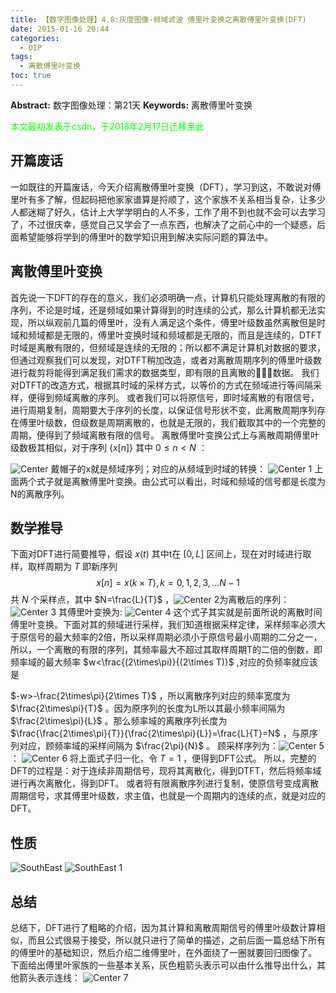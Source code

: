 ```yaml
---
title: 【数字图像处理】4.8:灰度图像-频域滤波 傅里叶变换之离散傅里叶变换(DFT)
date: 2015-01-16 20:44
categories:
  - DIP
tags:
  - 离散傅里叶变换
toc: true
---
```

**Abstract:** 数字图像处理：第21天
**Keywords:** 离散傅里叶变换
<!--more-->
<font color="00FF00">本文最初发表于csdn，于2018年2月17日迁移至此</font>
## 开篇废话
一如既往的开篇废话，今天介绍离散傅里叶变换（DFT），学习到这，不敢说对傅里叶有多了解，但起码把他家家谱算是捋顺了，这个家族不关系相当复杂，让多少人都迷糊了好久，估计上大学学明白的人不多，工作了用不到也就不会可以去学习了，不过很庆幸，感觉自己又学会了一点东西，也解决了之前心中的一个疑惑，后面希望能够将学到的傅里叶的数学知识用到解决实际问题的算法中。
## 离散傅里叶变换
首先说一下DFT的存在的意义，我们必须明确一点，计算机只能处理离散的有限的序列，不论是时域，还是频域如果计算得到的时连续的公式，那么计算机都无法实现，所以纵观前几篇的傅里叶，没有人满足这个条件，傅里叶级数虽然离散但是时域和频域都是无限的，傅里叶变换时域和频域都是无限的，而且是连续的，DTFT时域是离散有限的，但频域是连续的无限的；所以都不满足计算机对数据的要求，但通过观察我们可以发现，对DTFT稍加改造，或者对离散周期序列的傅里叶级数进行裁剪将能得到满足我们需求的数据类型，即有限的且离散的数据。
我们对DTFT的改造方式，根据其时域的采样方式，以等价的方式在频域进行等间隔采样，便得到频域离散的序列。
或者我们可以将原信号，即时域离散的有限信号，进行周期复制，周期要大于序列的长度，以保证信号形状不变，此离散周期序列存在傅里叶级数，但级数是周期离散的，也就是无限的，我们截取其中的一个完整的周期，便得到了频域离散有限的信号。
离散傅里叶变换公式上与离散周期傅里叶级数极其相似，对于序列 $\{x[n]\}$ 其中 $0\leq n<N$ ：

![Center][]
戴帽子的x就是频域序列；对应的从频域到时域的转换：
![Center 1][]
上面两个式子就是离散傅里叶变换。由公式可以看出，时域和频域的信号都是长度为N的离散序列。

## 数学推导
下面对DFT进行简要推导，假设 $x(t)$ 其中t在 $[0,L]$ 区间上，现在对时域进行取样，取样周期为 $T$ 即新序列
$$
x[n]=x(k\times T),k=0,1,2,3,\dots N-1
$$
共 $N$ 个采样点，其中 $N=\frac{L}{T}$ ，![Center 2][]为离散后的序列：
![Center 3][]
其傅里叶变换为:
![Center 4][]
这个式子其实就是前面所说的离散时间傅里叶变换。下面对其的频域进行采样，我们知道根据采样定律，采样频率必须大于原信号的最大频率的2倍，所以采样周期必须小于原信号最小周期的二分之一，所以，一个离散的有限的序列，其频率最大不超过其取样周期T的二倍的倒数，即频率域的最大频率 $w<\frac{(2\times\pi)}{(2\times T)}$ ,对应的负频率就应该是

$-w>-\frac{2\times\pi}{2\times T}$ ，所以离散序列对应的频率宽度为 $\frac{2\times\pi}{T}$ 。因为原序列的长度为L所以其最小频率间隔为 $\frac{2\times\pi}{L}$ 。那么频率域的离散序列长度为 $\frac{\frac{2\times\pi}{T}}{\frac{2\times\pi}{L}}=\frac{L}{T}=N$ ，与原序列对应，顾频率域的采样间隔为 $\frac{2\pi}{N}$ 。
顾采样序列为：![Center 5][]：
![Center 6][]
将上面式子归一化，令 $T=1$ ，便得到DFT公式。
所以，完整的DFT的过程是：对于连续非周期信号，现将其离散化，得到DTFT，然后将频率域进行再次离散化，得到DFT。
或者将有限离散序列进行复制，使原信号变成离散周期信号，求其傅里叶级数，求主值，也就是一个周期内的连续的点，就是对应的DFT。
## 性质

![SouthEast][]
![SouthEast 1][]


## 总结
总结下，DFT进行了粗略的介绍，因为其计算和离散周期信号的傅里叶级数计算相似，而且公式很易于接受，所以就只进行了简单的描述，之前后面一篇总结下所有的傅里叶的基础知识，然后介绍二维傅里叶，在外面绕了一圈就要回归图像了。
下面给出傅里叶家族的一些基本关系，灰色粗箭头表示可以由什么推导出什么，其他箭头表示连线：
![Center 7][]


[Center]: https://tony4ai-1251394096.cos.ap-hongkong.myqcloud.com/blog_images/DIP-4-8-灰度图像-频域滤波-傅里叶变换之离散傅里叶变换DFT/20150116195809794.png
[Center 1]: https://tony4ai-1251394096.cos.ap-hongkong.myqcloud.com/blog_images/DIP-4-8-灰度图像-频域滤波-傅里叶变换之离散傅里叶变换DFT/20150116200001116.png
[Center 2]: https://tony4ai-1251394096.cos.ap-hongkong.myqcloud.com/blog_images/DIP-4-8-灰度图像-频域滤波-傅里叶变换之离散傅里叶变换DFT/20150116202033093.png
[Center 3]: https://tony4ai-1251394096.cos.ap-hongkong.myqcloud.com/blog_images/DIP-4-8-灰度图像-频域滤波-傅里叶变换之离散傅里叶变换DFT/20150116202001538.png
[Center 4]: https://tony4ai-1251394096.cos.ap-hongkong.myqcloud.com/blog_images/DIP-4-8-灰度图像-频域滤波-傅里叶变换之离散傅里叶变换DFT/20150116202026108.png
[Center 5]: https://tony4ai-1251394096.cos.ap-hongkong.myqcloud.com/blog_images/DIP-4-8-灰度图像-频域滤波-傅里叶变换之离散傅里叶变换DFT/20150116203431349.png
[Center 6]: https://tony4ai-1251394096.cos.ap-hongkong.myqcloud.com/blog_images/DIP-4-8-灰度图像-频域滤波-傅里叶变换之离散傅里叶变换DFT/20150116203442565.png
[SouthEast]: https://tony4ai-1251394096.cos.ap-hongkong.myqcloud.com/blog_images/DIP-4-8-灰度图像-频域滤波-傅里叶变换之离散傅里叶变换DFT/20150116203951828.png
[SouthEast 1]: https://tony4ai-1251394096.cos.ap-hongkong.myqcloud.com/blog_images/DIP-4-8-灰度图像-频域滤波-傅里叶变换之离散傅里叶变换DFT/20150116204003484.png
[Center 7]: https://tony4ai-1251394096.cos.ap-hongkong.myqcloud.com/blog_images/DIP-4-8-灰度图像-频域滤波-傅里叶变换之离散傅里叶变换DFT/20150118161515772.png

